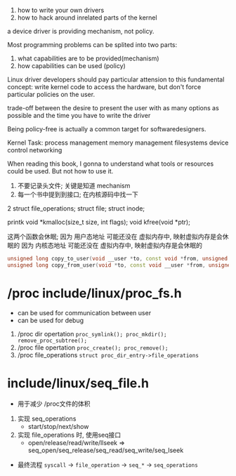 1. how to write your own drivers
2. how to hack around inrelated parts of the kernel


a device driver is providing mechanism, not policy.

Most programming problems can be splited into two parts:
1. what capabilities are to be provided(mechanism)
2. how capabilities can be used (policy)



Linux driver developers should pay particular attension to this fundamental concept: write kernel code to access the hardware, but don't force particular policies on the user.

trade-off between the desire to present the user with as many options as possible and the time you have to write the driver

Being policy-free is actually a common target for softwaredesigners.

Kernel Task:
process management
memory  management
filesystems
device control
networking


When reading this book, I gonna to understand what tools or resources could be used.
But not how to use it.

1. 不要记录头文件; 关键是知道 mechanism
2. 每一个书中提到到接口; 在内核源码中找一下

2 struct file_operations; struct file; struct inode;


printk
void *kmalloc(size_t size, int flags);  void kfree(void *ptr); 

这两个函数会休眠; 
因为 用户态地址 可能还没在 虚拟内存中, 映射虚拟内存是会休眠的
因为 内核态地址 可能还没在 虚拟内存中, 映射虚拟内存是会休眠的
```c++
unsigned long copy_to_user(void __user *to, const void *from, unsigned long count);
unsigned long copy_from_user(void *to, const void __user *from, unsigned long count);
```

# /proc include/linux/proc_fs.h
+ can be used for communication between user
+ can be used for debug
1. /proc dir  opertation `proc_symlink(); proc_mkdir(); remove_proc_subtree();`
2. /proc file opertation `proc_create(); proc_remove();`
3. /proc file_operations `struct proc_dir_entry->file_operations`

# include/linux/seq_file.h
+ 用于减少 /proc文件的体积
1. 实现 seq_operations
    + start/stop/next/show
2. 实现 file_operations 时, 使用seq接口
    + open/release/read/write/llseek => seq_open/seq_release/seq_read/seq_write/seq_lseek
+ 最终流程 `syscall` -> `file_operation` -> `seq_*` -> `seq_operations`

